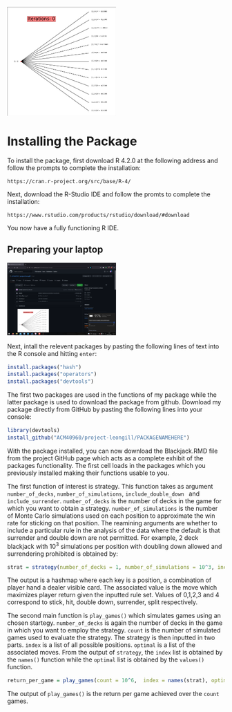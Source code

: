 <p align="left"><img width=50% src="https://github.com/ACM40960/project-leongill/blob/main/README.GIF"></p>


# Installing the Package
To install the package, first download R 4.2.0 at the following address and follow the prompts to complete the installation:
```text
https://cran.r-project.org/src/base/R-4/
```
Next, download the R-Studio IDE and follow the promts to complete the installation:

```text
https://www.rstudio.com/products/rstudio/download/#download
```

You now have a fully functioning R IDE. 

## Preparing your laptop
<p align="left"><img width=50% src="https://github.com/ACM40960/project-leongill/blob/main/Figures/Readme_perf_figure.png"></p>






Next, intall the relevent packages by pasting the following lines of text into the R console and hitting `enter`:
```R
install.packages("hash")
install.packages("operators")
install.packages("devtools")
```

The first two packages are used in the functions of my package while the latter package is used to download the package from github. Download my package directly from GitHub by pasting the following lines into your console:
```R
library(devtools)
install_github("ACM40960/project-leongill/PACKAGENAMEHERE")
```

With the package installed, you can now download the Blackjack.RMD file from the project GitHub page which acts as a complete exhibit of the packages functionality. The first cell loads in the packages which you previously installed making their functions usable to you. 

The first function of interest is strategy. This function takes as argument `number_of_decks`, `number_of_simulations`, `include_double_down ` and `include_surrender`. `number_of_decks` is the number of decks in the game for which you want to obtain a strategy. `number_of_simulations` is the number of Monte Carlo simulations used on each position to approximate the win rate for sticking on that position. The reamining arguments are whether to include a particular rule in the analysis of the data where the default is that surrender and double down are not permitted. For example, 2 deck blackjack with $10^3$ simulations per position with doubling down allowed and surrendering prohibited is obtained by:

```R
strat = strategy(number_of_decks = 1, number_of_simulations = 10^3, include_double_down  = T)
```

The output is a hashmap where each key is a position, a combination of player hand a dealer visible card. The associated value is the move which maximizes player return given the inputted rule set. Values of 0,1,2,3 and 4 correspond to stick, hit, double down, surrender, split respectively.

The second main function is `play_games()` which simulates games using an chosen startegy. `number_of_decks` is again the number of decks in the game in which you want to employ the strategy. `count` is the number of simulated games used to evaluate the strategy. The strategy is then inputted in two parts. `index` is a list of all possible positions. `optimal` is a list of the associated moves. From the output of `strategy`, the `index` list is obtained by the `names()` function while the `optimal` list is obtained by the `values()` function.

```R
return_per_game = play_games(count = 10^6,  index = names(strat), optimal = values(strat))
```

The output of `play_games()` is the return per game achieved over the `count` games. 

